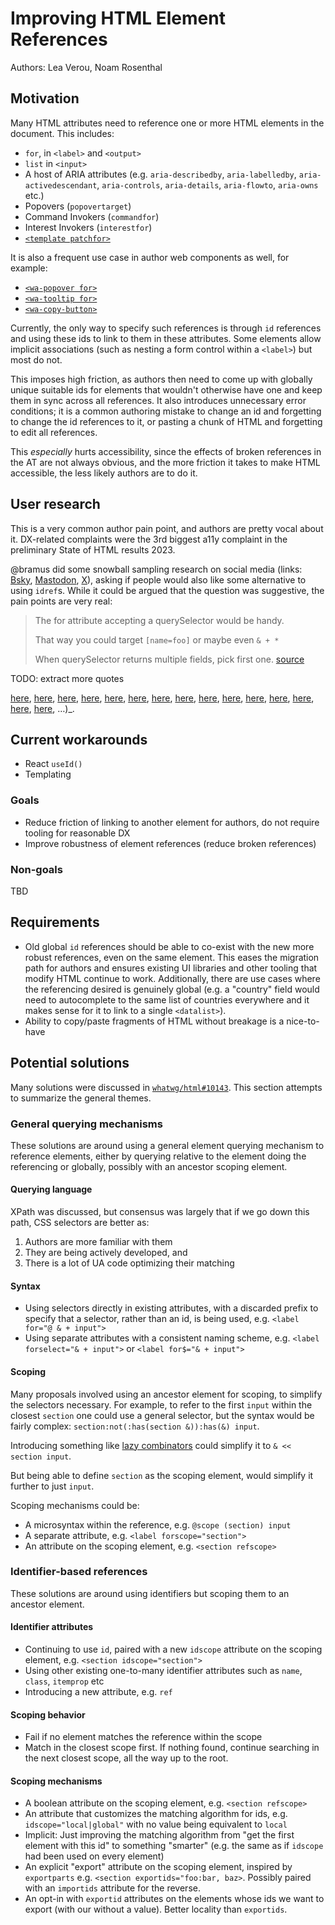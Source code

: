 # Improving HTML Element References

Authors: Lea Verou, Noam Rosenthal

## Motivation

Many HTML attributes need to reference one or more HTML elements in the document.
This includes:

- `for`, in `<label>` and `<output>`
- `list` in `<input>`
- A host of ARIA attributes (e.g. `aria-describedby`, `aria-labelledby`, `aria-activedescendant`, `aria-controls`, `aria-details`, `aria-flowto`, `aria-owns` etc.)
- Popovers (`popovertarget`)
- Command Invokers (`commandfor`)
- Interest Invokers (`interestfor`)
- [`<template patchfor>`](https://github.com/whatwg/html/issues/11542)

It is also a frequent use case in author web components as well, for example:
- [`<wa-popover for>`](https://webawesome.com/docs/components/popover)
- [`<wa-tooltip for>`](https://webawesome.com/docs/components/tooltip)
- [`<wa-copy-button>`](https://webawesome.com/docs/components/copy-button/#copying-values-from-other-elements)

Currently, the only way to specify such references is through `id` references and using these ids to link to them in these attributes.
Some elements allow implicit associations (such as nesting a form control within a `<label>`) but most do not.

This imposes high friction, as authors then need to come up with globally unique suitable ids for elements that wouldn't otherwise have one and keep them in sync across all references.
It also introduces unnecessary error conditions; it is a common authoring mistake to change an id and forgetting to change the id references to it, or pasting a chunk of HTML and forgetting to edit all references.

This *especially* hurts accessibility, since the effects of broken references in the AT are not always obvious, and the more friction it takes to make HTML accessible, the less likely authors are to do it.

## User research

This is a very common author pain point, and authors are pretty vocal about it.
DX-related complaints were the 3rd biggest a11y complaint in the preliminary State of HTML results 2023.

@bramus did some snowball sampling research on social media (links: [Bsky](https://bsky.app/profile/did:plc:343p6xcgmvkpz5abgezlgyep/post/3lw7kzprc6c25), [Mastodon](https://front-end.social/@bramus/115016389746283451), [X](https://x.com/bramus/status/1955283107134709886)),
asking if people would also like some alternative to using `idref`s.
While it could be argued that the question was suggestive, the pain points are very real:

> The for attribute accepting a querySelector would be handy.
>
> That way you could target `[name=foo]` or maybe even `& + *`
>
> When querySelector returns multiple fields, pick first one.
> [source](https://bsky.app/profile/rikschennink.com/post/3lwb5fvnyuc2h)

TODO: extract more quotes

[here](https://bsky.app/profile/nick-gard.bsky.social/post/3lw7mwnbl2c2n), [here](https://bsky.app/profile/emnudge.dev/post/3lw7mjpdh322e), [here](https://bsky.app/profile/awad.dev/post/3lw7un3fokk26), [here](https://bsky.app/profile/bigblind.me/post/3lw7tdyahyk2z), [here](https://bsky.app/profile/bbag.bsky.social/post/3lw7p5j2cbc2c), [here](https://front-end.social/@chriskirknielsen/115016418984599549), [here](https://front-end.social/@cwilcox808@c.im/115016999314830363), [here](https://front-end.social/@kleinfreund@mastodon.social/115016432238285991), [here](https://front-end.social/@tylersticka@social.lol/115016427837608026), [here](https://front-end.social/@mayank/115017168775422081), [here](https://x.com/DenisTRUFFAUT/status/1955316332590727651), [here](https://x.com/godwincodes/status/1955590681776591154), [here](https://x.com/myfonj/status/1955340844590067734), [here](https://x.com/vsr/status/1955293622179426741), [here](https://x.com/800147/status/1955288283631456749), …)_.




## Current workarounds

- React `useId()`
- Templating

### Goals

- Reduce friction of linking to another element for authors, do not require tooling for reasonable DX
- Improve robustness of element references (reduce broken references)

### Non-goals

TBD

## Requirements

- Old global `id` references should be able to co-exist with the new more robust references, even on the same element.
This eases the migration path for authors and ensures existing UI libraries and other tooling that modify HTML continue to work.
Additionally, there are use cases where the referencing desired is genuinely global (e.g. a "country" field would need to autocomplete to the same list of countries everywhere and it makes sense for it to link to a single `<datalist>`).
- Ability to copy/paste fragments of HTML without breakage is a nice-to-have

## Potential solutions

Many solutions were discussed in [`whatwg/html#10143`](https://github.com/whatwg/html/issues/10143).
This section attempts to summarize the general themes.

### General querying mechanisms

These solutions are around using a general element querying mechanism to reference elements, either by querying relative to the element doing the referencing or globally, possibly with an ancestor scoping element.

#### Querying language

XPath was discussed, but consensus was largely that if we go down this path, CSS selectors are better as:
1. Authors are more familiar with them
2. They are being actively developed, and
3. There is a lot of UA code optimizing their matching

#### Syntax

- Using selectors directly in existing attributes, with a discarded prefix to specify that a selector, rather than an id, is being used, e.g. `<label for="@ & + input">`
- Using separate attributes with a consistent naming scheme, e.g. `<label forselect="& + input">` or `<label for$="& + input">`

#### Scoping

Many proposals involved using an ancestor element for scoping, to simplify the selectors necessary.
For example, to refer to the first `input` within the closest `section` one could use a general selector, but the syntax would be fairly complex: `section:not(:has(section &)):has(&) input`.

Introducing something like [lazy combinators](https://lea.verou.me/specs/lazy-combinators/) could simplify it to `& << section input`.

But being able to define `section` as the scoping element, would simplify it further to just `input`.

Scoping mechanisms could be:
- A microsyntax within the reference, e.g. `@scope (section) input`
- A separate attribute, e.g. `<label forscope="section">`
- An attribute on the scoping element, e.g. `<section refscope>`

### Identifier-based references

These solutions are around using identifiers but scoping them to an ancestor element.

#### Identifier attributes

- Continuing to use `id`, paired with a new `idscope` attribute on the scoping element, e.g. `<section idscope="section">`
- Using other existing one-to-many identifier attributes such as `name`, `class`, `itemprop` etc
- Introducing a new attribute, e.g. `ref`

#### Scoping behavior

- Fail if no element matches the reference within the scope
- Match in the closest scope first. If nothing found, continue searching in the next closest scope, all the way up to the root.

#### Scoping mechanisms

- A boolean attribute on the scoping element, e.g. `<section refscope>`
- An attribute that customizes the matching algorithm for ids, e.g. `idscope="local|global"` with no value being equivalent to `local`
- Implicit: Just improving the matching algorithm from "get the first element with this id" to something "smarter" (e.g. the same as if `idscope` had been used on every element)
- An explicit "export" attribute on the scoping element, inspired by `exportparts` e.g. `<section exportids="foo:bar, baz>`. Possibly paired with an `importids` attribute for the reverse.
- An opt-in with `exportid` attributes on the elements whose ids we want to export (with our without a value). Better locality than `exportids`.
